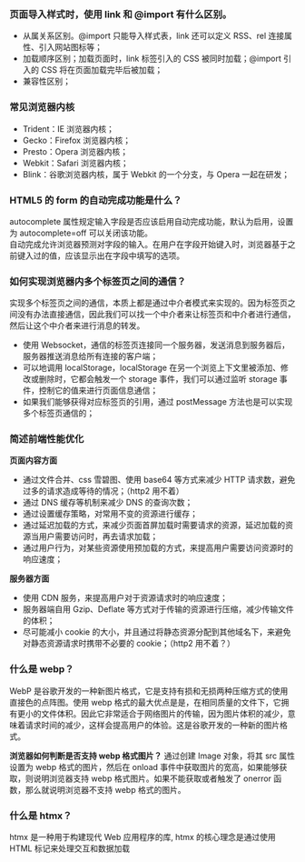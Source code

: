 ### 页面导入样式时，使用 link 和 @import 有什么区别。

- 从属关系区别。@import 只能导入样式表，link 还可以定义 RSS、rel 连接属性、引入网站图标等；
- 加载顺序区别；加载页面时，link 标签引入的 CSS 被同时加载；@import 引入的 CSS 将在页面加载完毕后被加载；
- 兼容性区别；

### 常见浏览器内核

- Trident：IE 浏览器内核；
- Gecko：Firefox 浏览器内核；
- Presto：Opera 浏览器内核；
- Webkit：Safari 浏览器内核；
- Blink：谷歌浏览器内核，属于 Webkit 的一个分支，与 Opera 一起在研发；

### HTML5 的 form 的自动完成功能是什么？

autocomplete 属性规定输入字段是否应该启用自动完成功能，默认为启用，设置为 autocomplete=off 可以关闭该功能。  
自动完成允许浏览器预测对字段的输入。在用户在字段开始键入时，浏览器基于之前键入过的值，应该显示出在字段中填写的选项。

### 如何实现浏览器内多个标签页之间的通信？

实现多个标签页之间的通信，本质上都是通过中介者模式来实现的。因为标签页之间没有办法直接通信，因此我们可以找一个中介者来让标签页和中介者进行通信，然后让这个中介者来进行消息的转发。

- 使用 Websocket，通信的标签页连接同一个服务器，发送消息到服务器后，服务器推送消息给所有连接的客户端；
- 可以地调用 localStorage，localStorage 在另一个浏览上下文里被添加、修改或删除时，它都会触发一个 storage 事件，我们可以通过监听 storage 事件，控制它的值来进行页面信息通信；
- 如果我们能够获得对应标签页的引用，通过 postMessage 方法也是可以实现多个标签页通信的；

### 简述前端性能优化

**页面内容方面**

- 通过文件合并、css 雪碧图、使用 base64 等方式来减少 HTTP 请求数，避免过多的请求造成等待的情况；（http2 用不着）
- 通过 DNS 缓存等机制来减少 DNS 的查询次数；
- 通过设置缓存策略，对常用不变的资源进行缓存；
- 通过延迟加载的方式，来减少页面首屏加载时需要请求的资源，延迟加载的资源当用户需要访问时，再去请求加载；
- 通过用户行为，对某些资源使用预加载的方式，来提高用户需要访问资源时的响应速度；

**服务器方面**

- 使用 CDN 服务，来提高用户对于资源请求时的响应速度；
- 服务器端自用 Gzip、Deflate 等方式对于传输的资源进行压缩，减少传输文件的体积；
- 尽可能减小 cookie 的大小，并且通过将静态资源分配到其他域名下，来避免对静态资源请求时携带不必要的 cookie；（http2 用不着？）

### 什么是 webp？

WebP 是谷歌开发的一种新图片格式，它是支持有损和无损两种压缩方式的使用直接色的点阵图。使用 webp 格式的最大优点是是，在相同质量的文件下，它拥有更小的文件体积。因此它非常适合于网络图片的传输，因为图片体积的减少，意味着请求时间的减少，这样会提高用户的体验。这是谷歌开发的一种新的图片格式。

**浏览器如何判断是否支持 webp 格式图片？**
通过创建 Image 对象，将其 src 属性设置为 webp 格式的图片，然后在 onload 事件中获取图片的宽高，如果能够获取，则说明浏览器支持 webp 格式图片。如果不能获取或者触发了 onerror 函数，那么就说明浏览器不支持 webp 格式的图片。

### 什么是 htmx？

htmx 是一种用于构建现代 Web 应用程序的库, htmx 的核心理念是通过使用 HTML 标记来处理交互和数据加载

###

###

###

###

###

###

###

###

###

###

###

###

###

###

###

###

###

###

###

###

###

###

###

###

###

###

###

###

###

###

###

###

###

###

###

###

###

###

###

###

###

###

###

###

###

###

###

###

###

###

###

###

###

###

###

###

###

###

###

###

###

###

###

###

###

###

###

###

###

###

###

###

###
